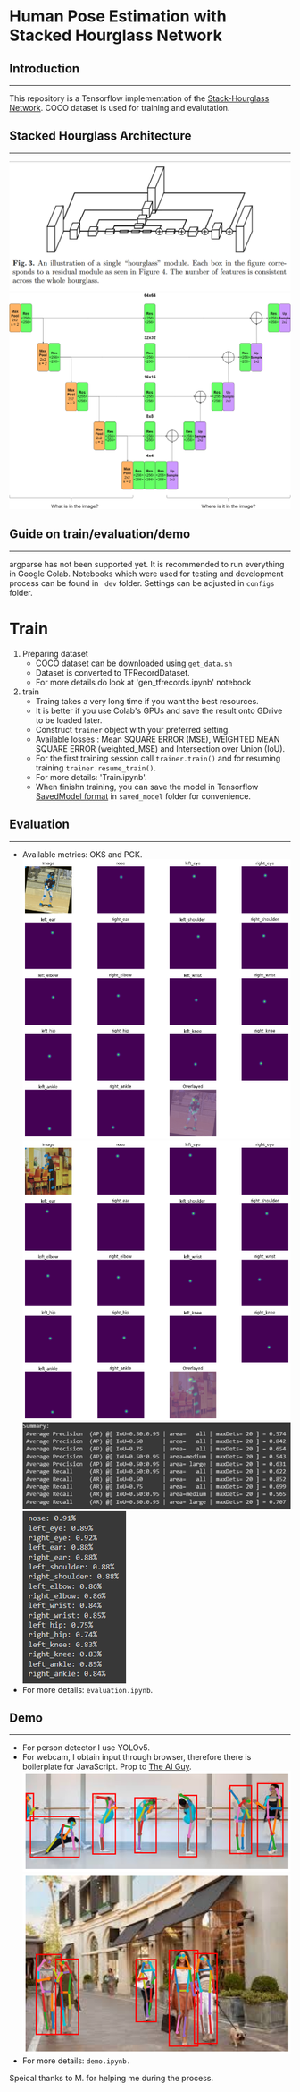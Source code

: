 # Human Pose Estimation with Stacked Hourglass Network

## Introduction

----
This repository is a Tensorflow implementation of the [Stack-Hourglass Network](https://arxiv.org/abs/1603.06937). COCO dataset is used for training and evalutation.

## Stacked Hourglass Architecture

----
![Stacked Hourglass module from the paper](/figures/shn_paper.PNG)
![Stacked Hourglass module](/figures/hourglass_module.png)

## Guide on train/evaluation/demo

----
argparse has not been supported yet. It is recommended to run everything in Google Colab. Notebooks which were used for testing and development process can be found in ` dev` folder. Settings can be adjusted in `configs` folder.

# Train

1. Preparing dataset
    * COCO dataset can be downloaded using `get_data.sh`
    * Dataset is converted to TFRecordDataset.
    * For more details do look at 'gen_tfrecords.ipynb' notebook
2. train
    * Traing takes a very long time if you want the best resources.
    * It is better if you use Colab's GPUs and save the result onto GDrive to be loaded later.
    * Construct `trainer` object with your preferred setting.
    * Available losses : Mean SQUARE ERROR (MSE), WEIGHTED MEAN SQUARE ERROR (weighted_MSE) and Intersection over Union (IoU).
    * For the first training session call `trainer.train()` and for resuming training `trainer.resume_train()`.
    * For more details: 'Train.ipynb'.
    * When finishn training, you can save the model in Tensorflow [SavedModel format](https://www.tensorflow.org/guide/saved_model) in `saved_model` folder for convenience.

## Evaluation

----
* Available metrics: OKS and PCK.
![ds_train_image_kps](/figures/ds_train_image_kps.png)
![ds_valid_image_kps](/figures/ds_valid_image_kps.png)
![OKS evaluation](/figures/OKS.PNG)
![PCK evaluation](/figures/PCK.PNG)
* For more details: `evaluation.ipynb`.

## Demo

----

* For person detector I use YOLOv5.
* For webcam, I obtain input through browser, therefore there is boilerplate for JavaScript. Prop to [The AI Guy](https://www.youtube.com/watch?v=YjWh7QvVH60).
![Demo image](/demo_images/ballet_detected.png)
![Demo image](/demo_images/walking_detected.png)
* For more details: `demo.ipynb.`

Speical thanks to M. for helping me during the process.


